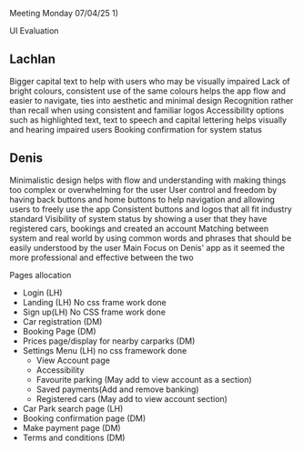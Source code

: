Meeting Monday 07/04/25 1)

UI Evaluation 

## Lachlan
Bigger capital text to help with users who may be visually impaired
Lack of bright colours, consistent use of the same colours helps the app flow and easier to navigate, ties into aesthetic and minimal design
Recognition rather than recall when using consistent and familiar logos
Accessibility options such as highlighted text, text to speech and capital lettering helps visually and hearing impaired users
Booking confirmation for system status

## Denis
Minimalistic design helps with flow and understanding with making things too complex or overwhelming for the user
User control and freedom by having back buttons and home buttons to help navigation and allowing users to freely use the app
Consistent buttons and logos that all fit industry standard
Visibility of system status by showing a user that they have registered cars, bookings and created an account
Matching between system and real world by using common words and phrases that should be easily understood by the user
Main Focus on Denis' app as it seemed the more professional and effective between the two

Pages allocation 
- Login (LH)
- Landing (LH) No css frame work done
- Sign up(LH) No CSS frame work done
- Car registration (DM)
- Booking Page (DM)
- Prices page/display for nearby carparks (DM)
- Settings Menu (LH) no css framework done
  - View Account page
  - Accessibility
  - Favourite parking (May add to view account as a section)
  - Saved payments(Add and remove banking)
  - Registered cars (May add to view account section)
- Car Park search page (LH)
- Booking confirmation page (DM)
- Make payment page (DM)
- Terms and conditions (DM)
